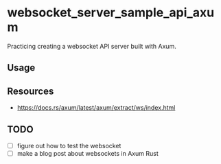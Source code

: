 # websocket_server_sample_api_axum
Practicing creating a websocket API server built with Axum.

## Usage

## Resources
- https://docs.rs/axum/latest/axum/extract/ws/index.html

## TODO

- [ ] figure out how to test the websocket
- [ ] make a blog post about websockets in Axum Rust
